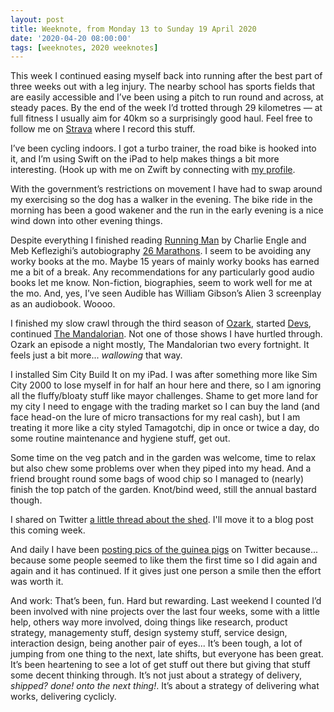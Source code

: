 ```yaml
---
layout: post
title: Weeknote, from Monday 13 to Sunday 19 April 2020
date: '2020-04-20 08:00:00'
tags: [weeknotes, 2020 weeknotes]
---
```

This week I continued easing myself back into running after the best part of three weeks out with a leg injury. The nearby school has sports fields that are easily accessible and I’ve been using a pitch to run round and across, at steady paces. By the end of the week I’d trotted through 29 kilometres — at full fitness I usually aim for 40km so a surprisingly good haul. Feel free to follow me on [Strava](https://www.strava.com/athletes/41247532) where I record this stuff.

I’ve been cycling indoors. I got a turbo trainer, the road bike is hooked into it, and I’m using Swift on the iPad to help makes things a bit more interesting. (Hook up with me on Zwift by connecting with [my profile](https://zwift.com/athlete/58d04352-984b-4336-b52c-efd7363692980).

With the government’s restrictions on movement I have had to swap around my exercising so the dog has a walker in the evening. The bike ride in the morning has been a good wakener and the run in the early evening is a nice wind down into other evening things.

Despite everything I finished reading [Running Man](https://www.goodreads.com/book/show/27274423-running-man) by Charlie Engle and Meb Keflezighi’s autobiography [26 Marathons](https://www.goodreads.com/book/show/37901578-26-marathons). I seem to be avoiding any worky books at the mo. Maybe 15 years of mainly worky books has earned me a bit of a break. Any recommendations for any particularly good audio books let me know. Non-fiction, biographies, seem to work well for me at the mo. And, yes, I’ve seen Audible has William Gibson’s Alien 3 screenplay as an audiobook. Woooo.

I finished my slow crawl through the third season of [Ozark](https://www.imdb.com/title/tt5071412/), started [Devs](https://www.imdb.com/title/tt8134186/), continued [The Mandalorian](https://www.imdb.com/title/tt8111088/). Not one of those shows I have hurtled through. Ozark an episode a night mostly, The Mandalorian two every fortnight. It feels just a bit more... _wallowing_ that way.

I installed Sim City Build It on my iPad. I was after something more like Sim City 2000 to lose myself in for half an hour here and there, so I am ignoring all the fluffy/bloaty stuff like mayor challenges. Shame to get more land for my city I need to engage with the trading market so I can buy the land (and face head-on the lure of micro transactions for my real cash), but I am treating it more like a city styled Tamagotchi, dip in once or twice a day, do some routine maintenance and hygiene stuff, get out.

Some time on the veg patch and in the garden was welcome, time to relax but also chew some problems over when they piped into my head. And a friend brought round some bags of wood chip so I managed to (nearly) finish the top patch of the garden. Knot/bind weed, still the annual bastard though.

I shared on Twitter [a little thread about the shed](https://twitter.com/OfficeOfWilson/status/1251875036404776960). I'll move it to a blog post this coming week.

And daily I have been [posting pics of the guinea pigs](https://twitter.com/OfficeOfWilson/status/1251862161246375938) on Twitter because... because some people seemed to like them the first time so I did again and again and it has continued. If it gives just one person a smile then the effort was worth it.

And work: That’s been, fun. Hard but rewarding. Last weekend I counted I’d been involved with nine projects over the last four weeks, some with a little help, others way more involved, doing things like research, product strategy, managementy stuff, design systemy stuff, service design, interaction design, being another pair of eyes... It’s been tough, a lot of jumping from one thing to the next, late shifts, but everyone has been great. It’s been heartening to see a lot of get stuff out there but giving that stuff some decent thinking through. It’s not just about a strategy of delivery, _shipped? done! onto the next thing!_. It’s about a strategy of delivering what works, delivering cyclicly.
